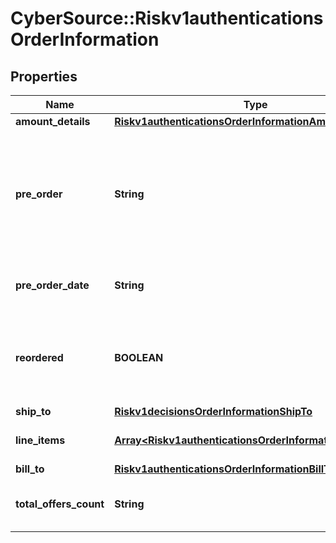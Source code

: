 # CyberSource::Riskv1authenticationsOrderInformation

## Properties
Name | Type | Description | Notes
------------ | ------------- | ------------- | -------------
**amount_details** | [**Riskv1authenticationsOrderInformationAmountDetails**](Riskv1authenticationsOrderInformationAmountDetails.md) |  | [optional] 
**pre_order** | **String** | Indicates whether cardholder is placing an order with a future availability or release date. This field can contain one of these values: - MERCHANDISE_AVAILABLE: Merchandise available - FUTURE_AVAILABILITY: Future availability  | [optional] 
**pre_order_date** | **String** | Expected date that a pre-ordered purchase will be available. Format: YYYYMMDD  | [optional] 
**reordered** | **BOOLEAN** | Indicates whether the cardholder is reordering previously purchased merchandise. This field can contain one of these values: - false: First time ordered - true: Reordered  | [optional] 
**ship_to** | [**Riskv1decisionsOrderInformationShipTo**](Riskv1decisionsOrderInformationShipTo.md) |  | [optional] 
**line_items** | [**Array&lt;Riskv1authenticationsOrderInformationLineItems&gt;**](Riskv1authenticationsOrderInformationLineItems.md) | This array contains detailed information about individual products in the order. | [optional] 
**bill_to** | [**Riskv1authenticationsOrderInformationBillTo**](Riskv1authenticationsOrderInformationBillTo.md) |  | [optional] 
**total_offers_count** | **String** | Total number of articles/items in the order as a numeric decimal count. Possible values: 00 - 99  | [optional] 


